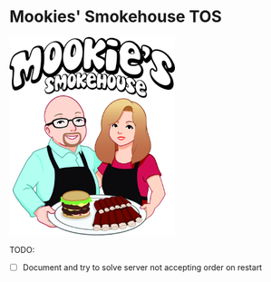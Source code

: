 # Mookies' Smokehouse TOS
<img src="assets/logo.png" height="350" alt="logo">

TODO:
- [ ] Document and try to solve server not accepting order on restart
